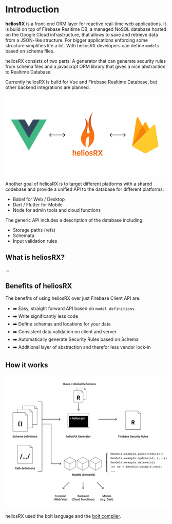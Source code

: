 # Introduction

**heliosRX** is a front-end ORM layer for reactive real-time web applications.
It is build on top of Firebase Realtime DB, a managed NoSQL database hosted on
the Google Cloud infrastructure, that allows to save and retrieve data from a
JSON-like structure. For bigger applications enforcing some structure simplifies
life a lot. With heliosRX developers can define `models` based on schema files.

heliosRX consists of two parts: A generator that can generate security rules
from schema files and a javascript ORM library that gives a nice abstraction to
Realtime Database.

Currently heliosRX is build for Vue and Firebase Realtime Database, but other
backend integrations are planned.

![heliosRX](./img/helios-rx.png)

Another goal of heliosRX is to target different platforms with a shared codebase
and provide a unified API to the database for different platforms:

- Babel for Web / Desktop
- Dart / Flutter for Mobile
- Node for admin tools and cloud functions

The generic API includes a description of the database including:

- Storage paths (refs)
- Schemata
- Input validation rules

## What is heliosRX?

...

## Benefits of heliosRX

The benefits of using heliosRX over just Firebase Client API are:

- ➡️ Easy, straight forward API based on `model definitions`
- ➡️ Write significantly less code
- ➡️ Define schemas and locations for your data
- ➡️ Consistent data validation on client and server
- ➡️ Automatically generate Security Rules based on Schema
- ➡️ Additional layer of abstraction and therefor less vendor lock-in

## How it works

![heliosRX](./img/overview.png)

heliosRX used the bolt language and the [bolt compiler](https://github.com/FirebaseExtended/bolt).
